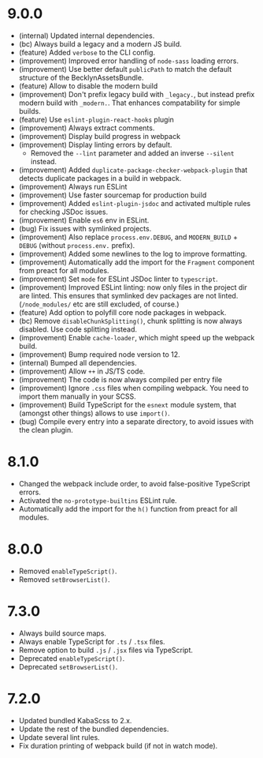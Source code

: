 9.0.0
=====

*   (internal) Updated internal dependencies.
*   (bc) Always build a legacy and a modern JS build.
*   (feature) Added `verbose` to the CLI config.
*   (improvement) Improved error handling of `node-sass` loading errors.
*   (improvement) Use better default `publicPath` to match the default structure of the BecklynAssetsBundle.
*   (feature) Allow to disable the modern build
*   (improvement) Don't prefix legacy build with `_legacy.`, but instead prefix modern build with `_modern.`. That enhances 
    compatability for simple builds.
*   (feature) Use `eslint-plugin-react-hooks` plugin
*   (improvement) Always extract comments.
*   (improvement) Display build progress in webpack
*   (improvement) Display linting errors by default.
    *   Removed the `--lint` parameter and added an inverse `--silent` instead.
*   (improvement) Added `duplicate-package-checker-webpack-plugin` that detects duplicate packages in a build in webpack.
*   (improvement) Always run ESLint
*   (improvement) Use faster sourcemap for production build
*   (improvement) Added `eslint-plugin-jsdoc` and activated multiple rules for checking JSDoc issues.
*   (improvement) Enable `es6` env in ESLint.
*   (bug) Fix issues with symlinked projects.
*   (improvement) Also replace `process.env.DEBUG`, and `MODERN_BUILD` + `DEBUG` (without `process.env.` prefix).
*   (improvement) Added some newlines to the log to improve formatting.
*   (improvement) Automatically add the import for the `Fragment` component from preact for all modules.
*   (improvement) Set `mode` for ESLint JSDoc linter to `typescript`.
*   (improvement) Improved ESLint linting: now only files in the project dir are linted. This ensures that symlinked dev packages are
    not linted. (`/node_modules/` etc are still excluded, of course.)
*   (feature) Add option to polyfill core node packages in webpack.
*   (bc) Remove `disableChunkSplitting()`, chunk splitting is now always disabled. Use code splitting instead.
*   (improvement) Enable `cache-loader`, which might speed up the webpack build.
*   (improvement) Bump required node version to 12.
*   (internal) Bumped all dependencies.
*   (improvement) Allow `++` in JS/TS code.
*   (improvement) The code is now always compiled per entry file
*   (improvement) Ignore `.css` files when compiling webpack. You need to import them manually in your SCSS.
*   (improvement) Build TypeScript for the `esnext` module system, that (amongst other things) allows to use `import()`.
*   (bug) Compile every entry into a separate directory, to avoid issues with the clean plugin.


8.1.0
=====

*   Changed the webpack include order, to avoid false-positive TypeScript errors.
*   Activated the `no-prototype-builtins` ESLint rule.
*   Automatically add the import for the `h()` function from preact for all modules.


8.0.0
=====

*   Removed `enableTypeScript()`.
*   Removed `setBrowserList()`.


7.3.0
=====

*   Always build source maps.
*   Always enable TypeScript for `.ts` / `.tsx` files.
*   Remove option to build `.js` / `.jsx` files via TypeScript.
*   Deprecated `enableTypeScript()`.
*   Deprecated `setBrowserList()`.


7.2.0
=====

*   Updated bundled KabaScss to 2.x.
*   Update the rest of the bundled dependencies.
*   Update several lint rules.
*   Fix duration printing of webpack build (if not in watch mode).
